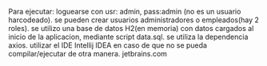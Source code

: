 Para ejecutar:
loguearse con usr: admin, pass:admin (no es un usuario harcodeado).
se pueden crear usuarios administradores o empleados(hay 2 roles).
se utilizo una base de datos H2(en memoria) con datos cargados al inicio de la aplicacion, mediante script data.sql.
se utiliza la dependencia axios.
utilizar el IDE Intellij IDEA en caso de que no se pueda compilar/ejecutar de otra manera.
jetbrains.com


